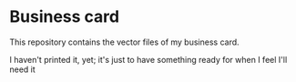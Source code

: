 # Business card

This repository contains the vector files of my business card.

I haven't printed it, yet; it's just to have something ready for when I feel I'll need it

